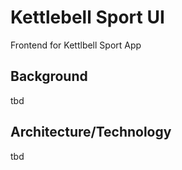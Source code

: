 # Kettlebell Sport UI
Frontend for Kettlbell Sport App

## Background
tbd

## Architecture/Technology
tbd

